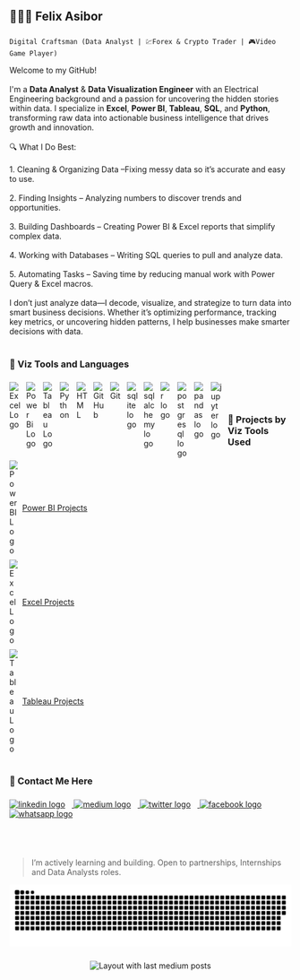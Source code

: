 <h2 align="left">👨🏿‍💻 Felix Asibor</h2>

###

`Digital Craftsman (Data Analyst | 💹Forex & Crypto Trader | 🎮Video Game Player)`




<p align="left">Welcome to my GitHub!<br><br>I'm a <strong>Data Analyst</strong> & <strong>Data Visualization Engineer</strong> with an Electrical Engineering background and a passion for uncovering the hidden stories within data. I specialize in <strong>Excel</strong>, <strong>Power BI</strong>, <strong>Tableau</strong>, <strong>SQL</strong>, and <strong>Python</strong>, transforming raw data into actionable business intelligence that drives growth and innovation.<br><br>🔍 What I Do Best:<br><br>1. Cleaning & Organizing Data –Fixing messy data so it’s accurate and easy to use.<br><br>2. Finding Insights – Analyzing numbers to discover trends and opportunities.<br><br>3. Building Dashboards – Creating Power BI & Excel reports that simplify complex data.<br><br>4. Working with Databases – Writing SQL queries to pull and analyze data.<br><br>5. Automating Tasks – Saving time by reducing manual work with Power Query & Excel macros.<br><br>I don’t just analyze data—I decode, visualize, and strategize to turn data into smart business decisions. Whether it’s optimizing performance, tracking key metrics, or uncovering hidden patterns, I help businesses make smarter decisions with data.</p>

#

###

<h3 align="left">🧰 Viz Tools and Languages </h3>

###

<div align="left">
  <img align="left" style="padding-right:10px;" src="https://img.icons8.com/?size=48&id=117561&format=png" width="20px" alt="Excel Logo"  />
  <img align="left" style="padding-right:10px;" src="https://img.icons8.com/?size=48&id=3sGOUDo9nJ4k&format=png" width="20px" alt="Power Bi Logo"  />
  <img align="left" style="padding-right:10px;" src="https://img.icons8.com/?size=48&id=9Kvi1p1F0tUo&format=png" width="20px" alt="Tableau Logo"  />
  <img align="left" alt="Python" width="20px" style="padding-right:10px;" src="https://cdn.jsdelivr.net/gh/devicons/devicon/icons/python/python-plain.svg" />
  <img align="left" alt="HTML" width="20px" style="padding-right:10px;" src="https://cdn.jsdelivr.net/gh/devicons/devicon/icons/html5/html5-plain.svg" />
  <img align="left" alt="GitHub" width="20px" style="padding-right:10px;" src="https://cdn.jsdelivr.net/gh/devicons/devicon/icons/github/github-original.svg" />
  <img align="left" alt="Git" width="20px" style="padding-right:10px;" src="https://cdn.jsdelivr.net/gh/devicons/devicon/icons/git/git-original.svg" />
  <img align="left" style="padding-right:10px;" src="https://cdn.jsdelivr.net/gh/devicons/devicon/icons/sqlite/sqlite-original.svg" width="20px" alt="sqlite logo"  />
  <img align="left" style="padding-right:10px;" src="https://cdn.jsdelivr.net/gh/devicons/devicon/icons/sqlalchemy/sqlalchemy-original.svg" width="20px" alt="sqlalchemy logo"  />
  <img align="left" style="padding-right:10px;" src="https://cdn.jsdelivr.net/gh/devicons/devicon/icons/r/r-original.svg" width="20px" alt="r logo"  />
  <img align="left" style="padding-right:10px;" src="https://cdn.jsdelivr.net/gh/devicons/devicon/icons/postgresql/postgresql-original.svg" width="20px" alt="postgresql logo"  />
  <img align="left" style="padding-right:10px;" src="https://cdn.jsdelivr.net/gh/devicons/devicon/icons/pandas/pandas-original.svg" width="20px" alt="pandas logo"  />
  <img align="left" style="padding-right:10px;" src="https://cdn.jsdelivr.net/gh/devicons/devicon/icons/jupyter/jupyter-original.svg" width="20px" alt="jupyter logo"  />

  
</div>
<br />


#


###

<h3>💼 Projects by Viz Tools Used </h3>


###

<div>
  <div style="display: flex; align-items: center; gap: 8px; margin-bottom: 8px;">
    <img src="https://img.icons8.com/?size=48&id=3sGOUDo9nJ4k&format=png" width="15px" alt="Power BI Logo" />
    <a href="https://github.com/search?q=user:fasibor+topic:power-bi" target="_blank" rel="noopener noreferrer">Power BI Projects</a>
  </div>
  <div style="display: flex; align-items: center; gap: 8px; margin-bottom: 8px;">
    <img src="https://img.icons8.com/?size=48&id=117561&format=png" width="15px" alt="Excel Logo" />
    <a href="https://github.com/search?q=user:fasibor+topic:excel" target="_blank" rel="noopener noreferrer">Excel Projects</a>
  </div>
  <div style="display: flex; align-items: center; gap: 8px;">
    <img src="https://img.icons8.com/?size=48&id=9Kvi1p1F0tUo&format=png" width="15px" alt="Tableau Logo" />
    <a href="https://github.com/search?q=user:fasibor+topic:tableau" target="_blank" rel="noopener noreferrer">Tableau Projects</a>
  </div>
</div>




#

###

<h3 align="left">💬 Contact Me Here </h3>

###

<div align="left">
 <a href="https://www.linkedin.com/in/fesibor/" target="_blank">
  <img src="https://img.shields.io/static/v1?message=LinkedIn&logo=linkedin&label=&color=0077B5&logoColor=white&labelColor=&style=for-the-badge" height="20" alt="linkedin logo" style="margin-right: 12px;" />
</a>
<a href="https://medium.com/@fasibor" target="_blank">
  <img src="https://img.shields.io/static/v1?message=Medium&logo=medium&label=&color=12100E&logoColor=white&labelColor=&style=for-the-badge" height="20" alt="medium logo" style="margin-right: 12px;" />
</a>
<a href="https://x.com/Fenalytics?t=6zxMUF-eTYTxn4qEq7gRFg&s=09" target="_blank">
  <img src="https://img.shields.io/static/v1?message=Twitter&logo=twitter&label=&color=1DA1F2&logoColor=white&labelColor=&style=for-the-badge" height="20" alt="twitter logo" style="margin-right: 12px;" />
</a>
<a href="https://web.facebook.com/fasibor" target="_blank">
  <img src="https://img.shields.io/static/v1?message=Facebook&logo=facebook&label=&color=1877F2&logoColor=white&labelColor=&style=for-the-badge" height="20" alt="facebook logo" style="margin-right: 12px;" />
</a>
<a href="https://wa.me/message/47L6IKVQMEYOB1" target="_blank">
  <img src="https://img.shields.io/static/v1?message=Whatsapp&logo=whatsapp&label=&color=25D366&logoColor=white&labelColor=&style=for-the-badge" height="20" alt="whatsapp logo" style="margin-right: 12px;" />
</a>
  
</div>

#

###

<br clear="both">

> I’m actively learning and building. Open to partnerships, Internships and Data Analysts roles.


<picture>
  <source media="(prefers-color-scheme: dark)" srcset="https://raw.githubusercontent.com/fasibor/fasibor/output/github-snake-dark.svg" />
  <source media="(prefers-color-scheme: light)" srcset="https://raw.githubusercontent.com/fasibor/fasibor/output/github-snake.svg" />
  <img alt="github-snake" src="https://raw.githubusercontent.com/fasibor/fasibor/output/github-snake.svg" />
</picture>


###

<div align="center">
  <img src="https://github-read-medium-git-main.pahlevikun.vercel.app/latest?limit=4&username=fasibor" alt="Layout with last medium posts"  />
</div>

###
